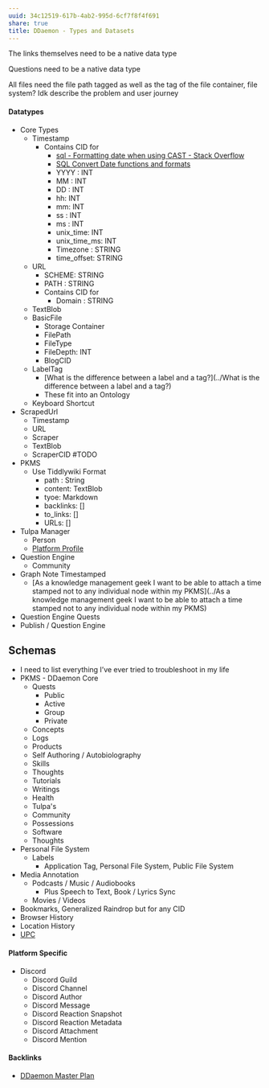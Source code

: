 ```yaml
---
uuid: 34c12519-617b-4ab2-995d-6cf7f8f4f691
share: true
title: DDaemon - Types and Datasets
---
```

The links themselves need to be a native data type

Questions need to be a native data type

All files need the file path tagged as well as the tag of the file container, file system? Idk describe the problem and user journey 
#### Datatypes

* Core Types
	* Timestamp
		* Contains CID for
			* [sql - Formatting date when using CAST - Stack Overflow](https://stackoverflow.com/questions/45600050/formatting-date-when-using-cast)
			* [SQL Convert Date functions and formats](https://www.sqlshack.com/sql-convert-date-functions-and-formats/)
			* YYYY : INT
			* MM : INT
			* DD : INT
			* hh: INT
			* mm: INT
			* ss : INT
			* ms : INT
			* unix_time: INT
			* unix_time_ms: INT
			* Timezone : STRING
			* time_offset: STRING
	* URL
		* SCHEME: STRING
		* PATH : STRING
		* Contains CID for
			* Domain : STRING
	* TextBlob
	* BasicFile
		* Storage Container
		* FilePath
		* FileType
		* FileDepth: INT
		* BlogCID
	* LabelTag
		* [What is the difference between a label and a tag?](../What is the difference between a label and a tag?)
		* These fit into an Ontology
	* Keyboard Shortcut
* ScrapedUrl
	* Timestamp
	* URL
	* Scraper
	* TextBlob
	* ScraperCID #TODO
* PKMS
	* Use Tiddlywiki Format
		* path : String
		* content: TextBlob
		* tyoe: Markdown
		* backlinks: []
		* to_links: []
		* URLs: []
* Tulpa Manager
	* Person
	* [Platform Profile](../6099a912-7ef3-43c8-bd8c-7781aec357fd)
* Question Engine
	* Community
* Graph Note Timestamped
	* [As a knowledge management geek I want to be able to attach a time stamped not to any individual node within my PKMS](../As a knowledge management geek I want to be able to attach a time stamped not to any individual node within my PKMS)
* Question Engine Quests
* Publish / Question Engine
## Schemas 

* I need to list everything I’ve ever tried to troubleshoot in my life
* PKMS - DDaemon Core
	* Quests
		* Public
		* Active
		* Group
		* Private
	* Concepts
	* Logs
	* Products
	* Self Authoring / Autobiolography
	* Skills
	* Thoughts
	* Tutorials
	* Writings
	* Health
	* Tulpa's
	* Community
	* Possessions
	* Software
	* Thoughts
* Personal File System
	* Labels
		* Application Tag, Personal File System, Public File System
* Media Annotation
	* Podcasts / Music / Audiobooks
		+ Plus Speech to Text, Book / Lyrics Sync
	* Movies / Videos
* Bookmarks, Generalized Raindrop but for any CID
* Browser History
* Location History
* [UPC](../8031e447-1998-4778-9b63-11e085b3e1ca)

#### Platform Specific

* Discord
	* Discord Guild
	* Discord Channel
	* Discord Author
	* Discord Message
	* Discord Reaction Snapshot
	* Discord Reaction Metadata
	* Discord Attachment
	* Discord Mention

#### Backlinks

* [DDaemon Master Plan](/58fef7f0-c9dc-44b3-949f-1c034bc24cf2)